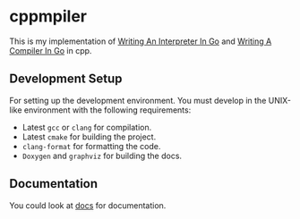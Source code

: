 # cppmpiler

This is my implementation of [Writing An Interpreter In Go](https://interpreterbook.com/)
and [Writing A Compiler In Go](https://compilerbook.com/) in cpp.

## Development Setup

For setting up the development environment. You must develop in the UNIX-like environment with the following requirements:

+ Latest `gcc` or `clang` for compilation.
+ Latest `cmake` for building the project.
+ `clang-format` for formatting the code.
+ `Doxygen` and `graphviz` for building the docs.

## Documentation

You could look at [docs](https://shejialuo.github.io/simpleInterpreter/) for documentation.
